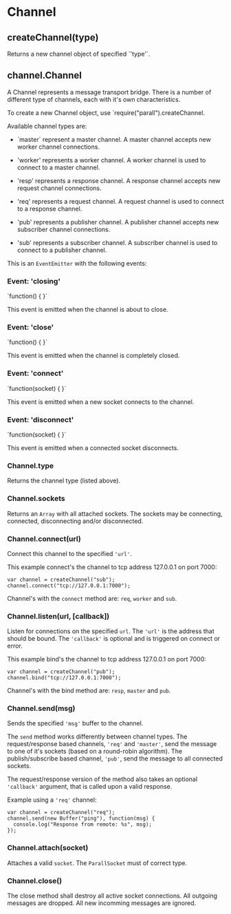 # Channel





## createChannel(type)

Returns a new channel object of specified ´'type'´. 

## channel.Channel

A Channel represents a message transport bridge. There is a number of 
different type of channels, each with it's own characteristics. 

To create a new Channel object, use ´require("parall").createChannel. 

Available channel types are:
  
* ´master´ represent a master channel. A master channel accepts new worker
  channel connections. 

* 'worker' represents a worker channel. A worker channel is used to connect
  to a master channel.

* 'resp' represents a response channel. A response channel accepts new
  request channel connections.

* 'req' represents a request channel. A request channel is used to connect
  to a response channel.

* 'pub' represents a publisher channel. A publisher channel accepts new
  subscriber channel connections.

* 'sub' represents a subscriber channel. A subscriber channel is used to 
  connect to a publisher channel.

This is an `EventEmitter` with the following events:

### Event: 'closing'

´function() { }´

This event is emitted when the channel is about to close.

### Event: 'close'

´function() { }´
 
This event is emitted when the channel is completely closed.

### Event: 'connect'

´function(socket) { }´
 
This event is emitted when a new socket connects to the channel.

### Event: 'disconnect'

´function(socket) { }´
 
This event is emitted when a connected socket disconnects.


### Channel.type

Returns the channel type (listed above).


### Channel.sockets

Returns an `Array` with all attached sockets. The sockets may
be connecting, connected, disconnecting and/or disconnected.


### Channel.connect(url)

Connect this channel to the specified `'url'`. 

This example connect's the channel to tcp address 127.0.0.1 on
port 7000:

    var channel = createChannel("sub");
    channel.connect("tcp://127.0.0.1:7000");

Channel's with the `connect` method are: `req`, `worker` and `sub`.


### Channel.listen(url, [callback])

Listen for connections on the specified `url`. The `'url'` is the 
address that should be bound. The `'callback'` is optional and is 
triggered on connect or error.

This example bind's the channel to tcp address 127.0.0.1 on
port 7000:

    var channel = createChannel("pub");
    channel.bind("tcp://127.0.0.1:7000");

Channel's with the bind method are: `resp`, `master` and `pub`.



### Channel.send(msg)

Sends the specified `'msg'` buffer to the channel. 

The `send` method works differently between channel types. The 
request/response based channels, `'req'` and `'master'`, send the message 
to one of it's sockets (based on a round-robin algorithm). The 
publish/subscribe based channel, `'pub'`, send the message to all 
connected sockets.

The request/response version of the method also takes an optional
`'callback'` argument, that is called upon a valid response.

Example using a `'req'` channel:

    var channel = createChannel("req");
    channel.send(new Buffer("ping"), function(msg) {
      console.log("Response from remote: %s", msg);
    });


### Channel.attach(socket)

Attaches a valid `socket`. The `ParallSocket` must of correct type. 


### Channel.close()

The close method shall destroy all active socket connections. All outgoing
messages are dropped. All new incomming messages are ignored.



